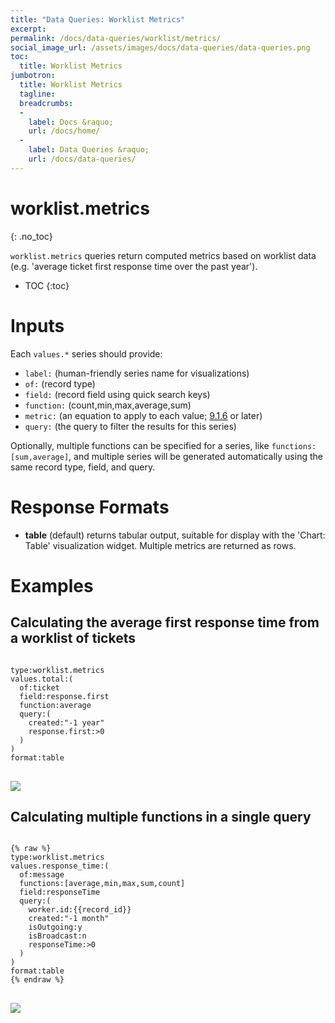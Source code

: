 ```yaml
---
title: "Data Queries: Worklist Metrics"
excerpt: 
permalink: /docs/data-queries/worklist/metrics/
social_image_url: /assets/images/docs/data-queries/data-queries.png
toc:
  title: Worklist Metrics
jumbotron:
  title: Worklist Metrics
  tagline: 
  breadcrumbs:
  -
    label: Docs &raquo;
    url: /docs/home/
  -
    label: Data Queries &raquo;
    url: /docs/data-queries/
---
```


# worklist.metrics
{: .no_toc}

`worklist.metrics` queries return computed metrics based on worklist data (e.g. 'average ticket first response time over the past year').

* TOC
{:toc}

# Inputs

Each `values.*` series should provide:
* `label:` (human-friendly series name for visualizations)
* `of:` (record type)
* `field:` (record field using quick search keys)
* `function:` (count,min,max,average,sum)
* `metric:` (an equation to apply to each value; [9.1.6](/releases/9.1.6/) or later)
* `query:` (the query to filter the results for this series)

Optionally, multiple functions can be specified for a series, like `functions:[sum,average]`, and multiple series will be generated automatically using the same record type, field, and query.

# Response Formats

* **table** (default) returns tabular output, suitable for display with the 'Chart: Table' visualization widget. Multiple metrics are returned as rows.

# Examples

## Calculating the average first response time from a worklist of tickets

<pre>
<code class="language-cerb">
type:worklist.metrics 
values.total:(
  of:ticket
  field:response.first 
  function:average 
  query:(
    created:"-1 year"
    response.first:>0
  )
)
format:table
</code>
</pre>

<div class="cerb-screenshot">
<img src="/assets/images/docs/data-queries/data-queries-worklist-metric-counter.png" class="screenshot">
</div>

## Calculating multiple functions in a single query

<pre>
<code class="language-cerb">
{% raw %}
type:worklist.metrics
values.response_time:(
  of:message 
  functions:[average,min,max,sum,count] 
  field:responseTime 
  query:(
    worker.id:{{record_id}} 
    created:"-1 month" 
    isOutgoing:y 
    isBroadcast:n 
    responseTime:>0
  )
)
format:table
{% endraw %}
</code>
</pre>

<div class="cerb-screenshot">
<img src="/assets/images/docs/data-queries/data-queries-worklist-metric-response_times.png" class="screenshot">
</div>
